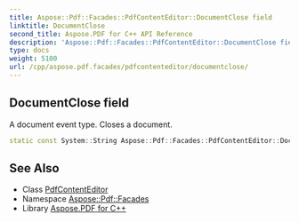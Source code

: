 ```yaml
---
title: Aspose::Pdf::Facades::PdfContentEditor::DocumentClose field
linktitle: DocumentClose
second_title: Aspose.PDF for C++ API Reference
description: 'Aspose::Pdf::Facades::PdfContentEditor::DocumentClose field. A document event type. Closes a document in C++.'
type: docs
weight: 5100
url: /cpp/aspose.pdf.facades/pdfcontenteditor/documentclose/
---
```

## DocumentClose field


A document event type. Closes a document.

```cpp
static const System::String Aspose::Pdf::Facades::PdfContentEditor::DocumentClose
```

## See Also

* Class [PdfContentEditor](../)
* Namespace [Aspose::Pdf::Facades](../../)
* Library [Aspose.PDF for C++](../../../)
